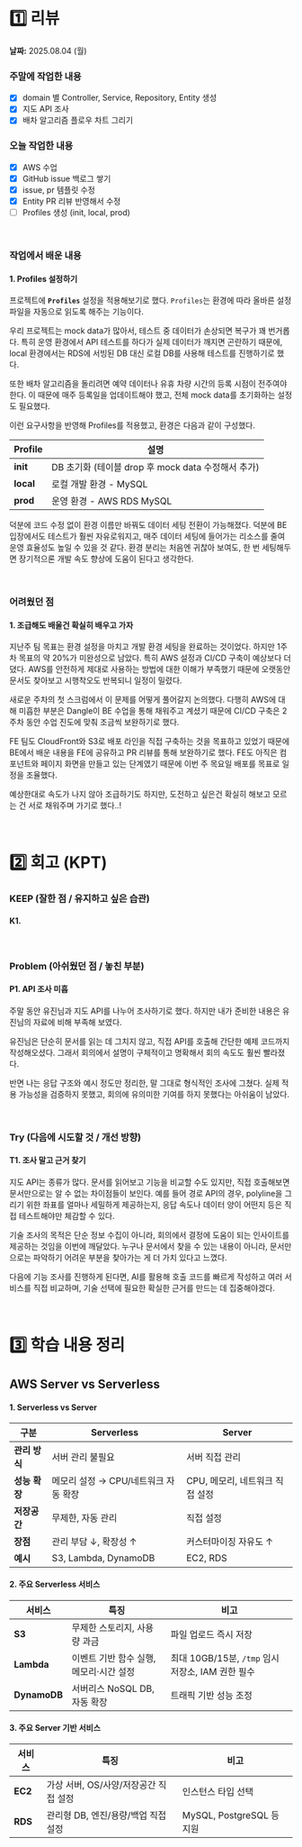 # 1️⃣ 리뷰
**날짜:** 2025.08.04 (월)

### 주말에 작업한 내용
- [x] domain 별 Controller, Service, Repository, Entity 생성
- [x] 지도 API 조사
- [x] 배차 알고리즘 플로우 차트 그리기

### 오늘 작업한 내용
- [x] AWS 수업
- [x] GitHub issue 백로그 쌓기
- [x] issue, pr 템플릿 수정
- [x] Entity PR 리뷰 반영해서 수정
- [ ] Profiles 생성 (init, local, prod)

</br>

### 작업에서 배운 내용

#### 1. Profiles 설정하기 

프로젝트에 **`Profiles`** 설정을 적용해보기로 했다.
`Profiles`는 환경에 따라 올바른 설정 파일을 자동으로 읽도록 해주는 기능이다.

우리 프로젝트는 mock data가 많아서, 테스트 중 데이터가 손상되면 복구가 꽤 번거롭다.
특히 운영 환경에서 API 테스트를 하다가 실제 데이터가 깨지면 곤란하기 때문에,
local 환경에서는 RDS에 서빙된 DB 대신 로컬 DB를 사용해 테스트를 진행하기로 했다.

또한 배차 알고리즘을 돌리려면 예약 데이터나 유휴 차량 시간의 등록 시점이 전주여야 한다.
이 때문에 매주 등록일을 업데이트해야 했고, 전체 mock data를 초기화하는 설정도 필요했다.

이런 요구사항을 반영해 Profiles를 적용했고, 환경은 다음과 같이 구성했다.

| Profile | 설명 |
| --- | --- |
| **init** | DB 초기화 (테이블 drop 후 mock data 수정해서 추가) |
| **local** | 로컬 개발 환경 - MySQL |
| **prod** | 운영 환경 - AWS RDS MySQL |

덕분에 코드 수정 없이 환경 이름만 바꿔도 데이터 세팅 전환이 가능해졌다.
덕분에 BE 입장에서도 테스트가 훨씬 자유로워지고, 매주 데이터 세팅에 들어가는 리소스를 줄여 운영 효율성도 높일 수 있을 것 같다.
환경 분리는 처음엔 귀찮아 보여도, 한 번 세팅해두면 장기적으론 개발 속도 향상에 도움이 된다고 생각한다.

<br/>

### 어려웠던 점

#### 1. 조급해도 배울건 확실히 배우고 가자

지난주 팀 목표는 환경 설정을 마치고 개발 환경 세팅을 완료하는 것이었다.
하지만 1주차 목표의 약 20%가 미완성으로 남았다. 특히 AWS 설정과 CI/CD 구축이 예상보다 더뎠다.
AWS를 안전하게 제대로 사용하는 방법에 대한 이해가 부족했기 때문에 오랫동안 문서도 찾아보고 시행착오도 반복되니 일정이 밀렸다.

새로운 주차의 첫 스크럼에서 이 문제를 어떻게 풀어갈지 논의했다.
다행히 AWS에 대해 미흡한 부분은 Dangle이 BE 수업을 통해 채워주고 계셨기 때문에
CI/CD 구축은 2주차 동안 수업 진도에 맞춰 조금씩 보완하기로 했다.

FE 팀도 CloudFront와 S3로 배포 라인을 직접 구축하는 것을 목표하고 있었기 때문에
BE에서 배운 내용을 FE에 공유하고 PR 리뷰를 통해 보완하기로 했다.
FE도 아직은 컴포넌트와 페이지 화면을 만들고 있는 단계였기 때문에 이번 주 목요일 배포를 목표로 일정을 조율했다.  

예상한대로 속도가 나지 않아 조급하기도 하지만, 도전하고 싶은건 확실히 해보고 모르는 건 서로 채워주며 가기로 했다..! 

<br/>

#  2️⃣ 회고 (KPT)

### KEEP (잘한 점 / 유지하고 싶은 습관)

#### K1. 

<br/>

### Problem (아쉬웠던 점 / 놓친 부분)

#### P1. API 조사 미흡

주말 동안 유진님과 지도 API를 나누어 조사하기로 했다.
하지만 내가 준비한 내용은 유진님의 자료에 비해 부족해 보였다.

유진님은 단순히 문서를 읽는 데 그치지 않고, 직접 API를 호출해 간단한 예제 코드까지 작성해오셨다.
그래서 회의에서 설명이 구체적이고 명확해서 회의 속도도 훨씬 빨라졌다.

반면 나는 응답 구조와 예시 정도만 정리한, 말 그대로 형식적인 조사에 그쳤다.
실제 적용 가능성을 검증하지 못했고, 회의에 유의미한 기여를 하지 못했다는 아쉬움이 남았다.

<br/>

### Try (다음에 시도할 것 / 개선 방향)

#### T1. 조사 말고 근거 찾기

지도 API는 종류가 많다.
문서를 읽어보고 기능을 비교할 수도 있지만, 직접 호출해보면 문서만으로는 알 수 없는 차이점들이 보인다.
예를 들어 경로 API의 경우, polyline을 그리기 위한 좌표를 얼마나 세밀하게 제공하는지,
응답 속도나 데이터 양이 어떤지 등은 직접 테스트해야만 체감할 수 있다.

기술 조사의 목적은 단순 정보 수집이 아니라,
회의에서 결정에 도움이 되는 인사이트를 제공하는 것임을 이번에 깨달았다.
누구나 문서에서 찾을 수 있는 내용이 아니라, 문서만으로는 파악하기 어려운 부분을 찾아가는 게 더 가치 있다고 느꼈다.

다음에 기능 조사를 진행하게 된다면,
AI를 활용해 호출 코드를 빠르게 작성하고 여러 서비스를 직접 비교하며,
기술 선택에 필요한 확실한 근거를 만드는 데 집중해야겠다.

<br/>

#  3️⃣ 학습 내용 정리

## AWS Server vs Serverless

#### 1. Serverless vs Server
| 구분        | Serverless              | Server               |
| --------- | ----------------------- | -------------------- |
| **관리 방식** | 서버 관리 불필요               | 서버 직접 관리             |
| **성능 확장** | 메모리 설정 → CPU/네트워크 자동 확장 | CPU, 메모리, 네트워크 직접 설정 |
| **저장공간**  | 무제한, 자동 관리              | 직접 설정                |
| **장점**    | 관리 부담 ↓, 확장성 ↑          | 커스터마이징 자유도 ↑         |
| **예시**    | S3, Lambda, DynamoDB    | EC2, RDS             |


#### 2. 주요 Serverless 서비스
| 서비스          | 특징                      | 비고                                    |
| ------------ | ----------------------- | ------------------------------------- |
| **S3**       | 무제한 스토리지, 사용량 과금        | 파일 업로드 즉시 저장                          |
| **Lambda**   | 이벤트 기반 함수 실행, 메모리·시간 설정 | 최대 10GB/15분, `/tmp` 임시 저장소, IAM 권한 필수 |
| **DynamoDB** | 서버리스 NoSQL DB, 자동 확장    | 트래픽 기반 성능 조정                          |


#### 3. 주요 Server 기반 서비스
| 서비스     | 특징                      | 비고                     |
| ------- | ----------------------- | ---------------------- |
| **EC2** | 가상 서버, OS/사양/저장공간 직접 설정 | 인스턴스 타입 선택             |
| **RDS** | 관리형 DB, 엔진/용량/백업 직접 설정  | MySQL, PostgreSQL 등 지원 |

<br/>
